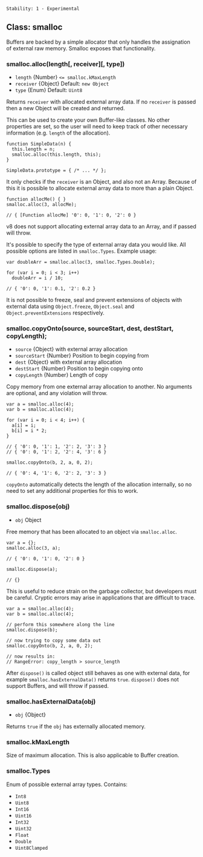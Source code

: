 
    Stability: 1 - Experimental

## Class: smalloc

Buffers are backed by a simple allocator that only handles the assignation of
external raw memory. Smalloc exposes that functionality.

### smalloc.alloc(length[, receiver][, type])

* `length` {Number} `<= smalloc.kMaxLength`
* `receiver` {Object} Default: `new Object`
* `type` {Enum} Default: `Uint8`

Returns `receiver` with allocated external array data. If no `receiver` is
passed then a new Object will be created and returned.

This can be used to create your own Buffer-like classes. No other properties are
set, so the user will need to keep track of other necessary information (e.g.
`length` of the allocation).

    function SimpleData(n) {
      this.length = n;
      smalloc.alloc(this.length, this);
    }

    SimpleData.prototype = { /* ... */ };

It only checks if the `receiver` is an Object, and also not an Array. Because of
this it is possible to allocate external array data to more than a plain Object.

    function allocMe() { }
    smalloc.alloc(3, allocMe);

    // { [Function allocMe] '0': 0, '1': 0, '2': 0 }

v8 does not support allocating external array data to an Array, and if passed
will throw.

It's possible to specify the type of external array data you would like. All
possible options are listed in `smalloc.Types`. Example usage:

    var doubleArr = smalloc.alloc(3, smalloc.Types.Double);

    for (var i = 0; i < 3; i++)
      doubleArr = i / 10;

    // { '0': 0, '1': 0.1, '2': 0.2 }

It is not possible to freeze, seal and prevent extensions of objects with
external data using `Object.freeze`, `Object.seal` and
`Object.preventExtensions` respectively.

### smalloc.copyOnto(source, sourceStart, dest, destStart, copyLength);

* `source` {Object} with external array allocation
* `sourceStart` {Number} Position to begin copying from
* `dest` {Object} with external array allocation
* `destStart` {Number} Position to begin copying onto
* `copyLength` {Number} Length of copy

Copy memory from one external array allocation to another. No arguments are
optional, and any violation will throw.

    var a = smalloc.alloc(4);
    var b = smalloc.alloc(4);

    for (var i = 0; i < 4; i++) {
      a[i] = i;
      b[i] = i * 2;
    }

    // { '0': 0, '1': 1, '2': 2, '3': 3 }
    // { '0': 0, '1': 2, '2': 4, '3': 6 }

    smalloc.copyOnto(b, 2, a, 0, 2);

    // { '0': 4, '1': 6, '2': 2, '3': 3 }

`copyOnto` automatically detects the length of the allocation internally, so no
need to set any additional properties for this to work.

### smalloc.dispose(obj)

* `obj` Object

Free memory that has been allocated to an object via `smalloc.alloc`.

    var a = {};
    smalloc.alloc(3, a);

    // { '0': 0, '1': 0, '2': 0 }

    smalloc.dispose(a);

    // {}

This is useful to reduce strain on the garbage collector, but developers must be
careful. Cryptic errors may arise in applications that are difficult to trace.

    var a = smalloc.alloc(4);
    var b = smalloc.alloc(4);

    // perform this somewhere along the line
    smalloc.dispose(b);

    // now trying to copy some data out
    smalloc.copyOnto(b, 2, a, 0, 2);

    // now results in:
    // RangeError: copy_length > source_length

After `dispose()` is called object still behaves as one with external data, for
example `smalloc.hasExternalData()` returns `true`.
`dispose()` does not support Buffers, and will throw if passed.

### smalloc.hasExternalData(obj)

* `obj` {Object}

Returns `true` if the `obj` has externally allocated memory.

### smalloc.kMaxLength

Size of maximum allocation. This is also applicable to Buffer creation.

### smalloc.Types

Enum of possible external array types. Contains:

* `Int8`
* `Uint8`
* `Int16`
* `Uint16`
* `Int32`
* `Uint32`
* `Float`
* `Double`
* `Uint8Clamped`
